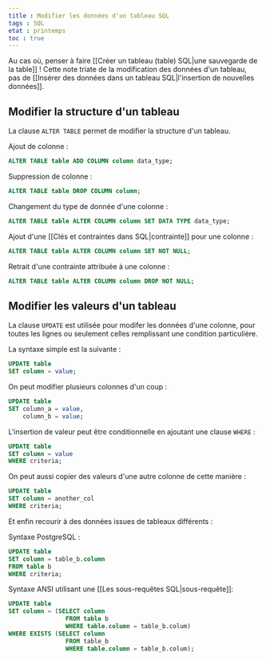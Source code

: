 ```yaml
---
title : Modifier les données d'un tableau SQL
tags : SQL
etat : printemps
toc : true
---
```


Au cas où, penser à faire  [[Créer un tableau (table) SQL\|une sauvegarde de la table]] ! Cette note triate de la modification des données d'un tableau, pas de [[Insérer des données dans un tableau SQL\|l'insertion de nouvelles données]].

## Modifier la structure d'un tableau

La clause `ALTER TABLE` permet de modifier la structure d'un tableau.

Ajout de colonne :

```SQL
ALTER TABLE table ADD COLUMN column data_type;
````

Suppression de colonne :

```SQL
ALTER TABLE table DROP COLUMN column;
````

Changement du type de donnée d'une colonne :

```SQL
ALTER TABLE table ALTER COLUMN column SET DATA TYPE data_type;
```

Ajout d'une [[Clés et contraintes dans SQL\|contrainte]] pour une colonne :

```SQL
ALTER TABLE table ALTER COLUMN column SET NOT NULL;
````

Retrait d'une contrainte attribuée à une colonne :

```SQL
ALTER TABLE table ALTER COLUMN column DROP NOT NULL;
````

## Modifier les valeurs d'un tableau

La clause `UPDATE` est utilisée pour modifer les données d'une colonne, pour toutes les lignes ou seulement celles remplissant une condition particulière.

La syntaxe simple est la suivante :

```SQL
UPDATE table
SET column = value;
```

On peut modifier plusieurs colonnes d'un coup :

```SQL
UPDATE table
SET column_a = value,
	column_b = value;
````

L'insertion de valeur peut être conditionnelle en ajoutant une clause `WHERE` :

```SQL
UPDATE table
SET column = value
WHERE criteria;
````

On peut aussi copier des valeurs d'une autre colonne de cette manière :

```SQL
UPDATE table
SET column = another_col
WHERE criteria;
````

Et enfin recourir à des données issues de tableaux différents :

Syntaxe PostgreSQL :

```SQL
UPDATE table
SET column = table_b.column
FROM table b
WHERE criteria;
````

Syntaxe ANSI utilisant une [[Les sous-requêtes SQL\|sous-requête]]:

```SQL
UPDATE table
SET column = (SELECT column
				FROM table b
				WHERE table.column = table_b.colum)
WHERE EXISTS (SELECT column
				FROM table_b
				WHERE table.column = table_b.colum);
````


